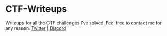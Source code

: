 # CTF-Writeups

Writeups for all the CTF challenges I've solved.
Feel free to contact me for any reason.
[Twitter](https://twitter.com/teraWhiz) | [Discord](https://discordapp.com/users/Shunt#4275)
